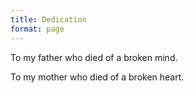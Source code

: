 ```yaml
---
title: Dedication
format: page
---
```


To my father who died of a broken mind.

To my mother who died of a broken heart.
